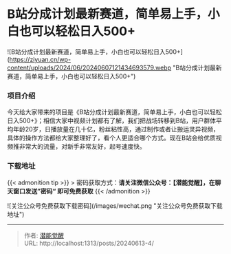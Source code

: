 # B站分成计划最新赛道，简单易上手，小白也可以轻松日入500&#43;



![B站分成计划最新赛道，简单易上手，小白也可以轻松日入500&#43;](https://ziyuan.cn/wp-content/uploads/2024/06/20240607121434693579.webp &#34;B站分成计划最新赛道，简单易上手，小白也可以轻松日入500&#43;&#34;)
###  项目介绍

今天给大家带来的项目是《B站分成计划最新赛道，简单易上手，小白也可以轻松日入500&#43;》；相信大家中视频计划都有了解，我们把战场转移到B站，用户群体平均年龄20岁，日播放量在几十亿，粉丝粘性高，通过制作或者让搬运灵异视频，具体的操作方法都给大家整理好了，看个人更适合哪个方式。现在B站会给优质视频推非常大的流量，对新手非常友好，起号速度快。

### 下载地址




{{&lt; admonition tip &gt;}}
&gt; 密码获取方式：**请关注微信公众号：【潜能觉醒】，在聊天窗口发送”密码“ 即可免费获取**
{{&lt; /admonition &gt;}}


![关注公众号免费获取下载密码](/images/wechat.png &#34;关注公众号免费获取下载地址&#34;)


---

> 作者: [潜能觉醒](https://nav8.top)  
> URL: http://localhost:1313/posts/20240613-4/  

